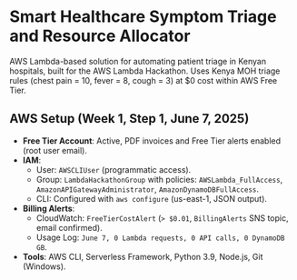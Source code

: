 # Smart Healthcare Symptom Triage and Resource Allocator

AWS Lambda-based solution for automating patient triage in Kenyan hospitals, built for the AWS Lambda Hackathon. Uses Kenya MOH triage rules (chest pain = 10, fever = 8, cough = 3) at $0 cost within AWS Free Tier.

## AWS Setup (Week 1, Step 1, June 7, 2025)
- **Free Tier Account**: Active, PDF invoices and Free Tier alerts enabled (root user email).
- **IAM**:
  - User: `AWSCLIUser` (programmatic access).
  - Group: `LambdaHackathonGroup` with policies: `AWSLambda_FullAccess`, `AmazonAPIGatewayAdministrator`, `AmazonDynamoDBFullAccess`.
  - CLI: Configured with `aws configure` (us-east-1, JSON output).
- **Billing Alerts**:
  - CloudWatch: `FreeTierCostAlert` (`> $0.01`, `BillingAlerts` SNS topic, email confirmed).
  - Usage Log: `June 7, 0 Lambda requests, 0 API calls, 0 DynamoDB GB`.
- **Tools**: AWS CLI, Serverless Framework, Python 3.9, Node.js, Git (Windows).
